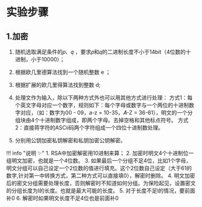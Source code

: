 # 实验步骤

## 1.加密

1. 随机选取满足条件的𝑝、𝑞 ，要求𝑝和𝑞的二进制长度不小于14bit（4位数的十进制，小于10000）；
2. 根据欧几里德算法找到一个随机整数 e ；
3. 根据扩展的欧几里得算法找到整数 d;
4. 处理文作为输入，除以下两种方式外也可以用其他方式进行处理：
方式1：每个英文字母对应一个数字，规则如下：每个字母或数字与一个两位的十进制数字对应，（如：数字为00 - 09，𝑎-z = 10-35，𝐴-Z = 36-61），明文的一个分组块由4个十进制数字组成，即两个字母。去掉空格和其他标点符号。 
方式2：直接蒋字符的ASCii码两个字符组成一个四位十进制数处理。

5. 分别用公钥加密私钥解密和私钥加密公钥解密。


!!! info "说明 :sparkles:"
    1. RSA中加密解密用10进制来算；
    2. 加密时明文4个十进制位一组明文加密，也就是一个4位数。
    3. 如果最后一个分组不足4位，比如1个字母，明文分组可以自己设定一个2位数的值进行填充。这个2位数自己设定（大于61的数字,针对第一中转换方式，第二种方式可以直接填0），解密时删除。
    4. 明文加密后的密文分组需要处理长度，否则解密时不知道如何分组。为保险起见，设置密文的分组长度为l的长度。也就是最大可能的长度。
    5. 对于长度不足l的情况，要前面补0
    6. 解密时如果明文长度不足4位也是前面补0


